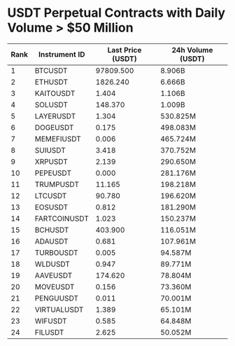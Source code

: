 # USDT Perpetual Contracts with Daily Volume > $50 Million

| Rank | Instrument ID | Last Price (USDT) | 24h Volume (USDT) |
|------|---------------|-------------------|-------------------|
| 1 | BTCUSDT | 97809.500 | 8.906B |
| 2 | ETHUSDT | 1826.240 | 6.666B |
| 3 | KAITOUSDT | 1.404 | 1.106B |
| 4 | SOLUSDT | 148.370 | 1.009B |
| 5 | LAYERUSDT | 1.304 | 530.825M |
| 6 | DOGEUSDT | 0.175 | 498.083M |
| 7 | MEMEFIUSDT | 0.006 | 465.724M |
| 8 | SUIUSDT | 3.418 | 370.752M |
| 9 | XRPUSDT | 2.139 | 290.650M |
| 10 | PEPEUSDT | 0.000 | 281.176M |
| 11 | TRUMPUSDT | 11.165 | 198.218M |
| 12 | LTCUSDT | 90.780 | 196.620M |
| 13 | EOSUSDT | 0.812 | 181.290M |
| 14 | FARTCOINUSDT | 1.023 | 150.237M |
| 15 | BCHUSDT | 403.900 | 116.051M |
| 16 | ADAUSDT | 0.681 | 107.961M |
| 17 | TURBOUSDT | 0.005 | 94.587M |
| 18 | WLDUSDT | 0.947 | 89.771M |
| 19 | AAVEUSDT | 174.620 | 78.804M |
| 20 | MOVEUSDT | 0.156 | 73.360M |
| 21 | PENGUUSDT | 0.011 | 70.001M |
| 22 | VIRTUALUSDT | 1.389 | 65.101M |
| 23 | WIFUSDT | 0.585 | 64.848M |
| 24 | FILUSDT | 2.625 | 50.052M |
